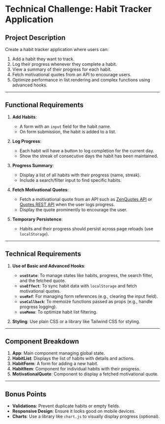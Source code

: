 # **Technical Challenge: Habit Tracker Application**

## **Project Description**
Create a habit tracker application where users can:
1. Add a habit they want to track.
2. Log their progress whenever they complete a habit.
3. View a summary of their progress for each habit.
4. Fetch motivational quotes from an API to encourage users.
5. Optimize performance in list rendering and complex functions using advanced hooks.

---

## **Functional Requirements**
1. **Add Habits**: 
   - A form with an `input` field for the habit name.
   - On form submission, the habit is added to a list.

2. **Log Progress**:
   - Each habit will have a button to log completion for the current day.
   - Show the streak of consecutive days the habit has been maintained.

3. **Progress Summary**:
   - Display a list of all habits with their progress (name, streak).
   - Include a search/filter input to find specific habits.

4. **Fetch Motivational Quotes**:
   - Fetch a motivational quote from an API such as [ZenQuotes API](https://zenquotes.io/) or [Quotes REST API](https://api.quotable.io/random) when the user logs progress.
   - Display the quote prominently to encourage the user.

5. **Temporary Persistence**:
   - Habits and their progress should persist across page reloads (use `localStorage`).

---

## **Technical Requirements**
1. **Use of Basic and Advanced Hooks**:
   - **`useState`**: To manage states like habits, progress, the search filter, and the fetched quote.
   - **`useEffect`**: To sync habit data with `localStorage` and fetch motivational quotes.
   - **`useRef`**: For managing form references (e.g., clearing the input field).
   - **`useCallback`**: To memoize functions passed as props (e.g., handle progress logging).
   - **`useMemo`**: To optimize habit list filtering.

2. **Styling**: Use plain CSS or a library like Tailwind CSS for styling.

---

## **Component Breakdown**
1. **App**: Main component managing global state.
2. **HabitList**: Displays the list of habits with details and actions.
3. **HabitForm**: A form for adding a new habit.
4. **HabitItem**: Component for individual habits with their progress.
5. **MotivationalQuote**: Component to display a fetched motivational quote.

---

## **Bonus Points**
- **Validations**: Prevent duplicate habits or empty fields.
- **Responsive Design**: Ensure it looks good on mobile devices.
- **Charts**: Use a library like `chart.js` to visually display progress (optional).
